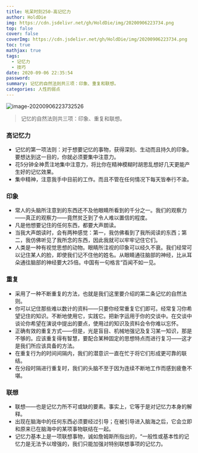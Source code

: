 ```yaml
---
title: 吼呆时刻250-高记忆力
author: HoldDie
img: https://cdn.jsdelivr.net/gh/HoldDie/img/20200906223734.png
top: false
cover: false
coverImg: https://cdn.jsdelivr.net/gh/HoldDie/img/20200906223734.png
toc: true
mathjax: true
tags:
  - 记忆力
  - 技巧
date: 2020-09-06 22:35:54
password:
summary: 记忆的自然法则共三项：印象、重复和联想。
categories: 人性的弱点
---
```


![image-20200906223732526](https://cdn.jsdelivr.net/gh/HoldDie/img/20200906223734.png)

> 记忆的自然法则共三项：印象、重复和联想。

### 高记忆力

- 记忆的第一项法则：对于想要记忆的事物，获得深刻、生动而且持久的印象。要想达到这一目的，你就必须要集中注意力。
- 花5分钟全神贯注地集中注意力，将比你在精神模糊时胡思乱想好几天更能产生好的记忆效果。
- 集中精神，注意我手中目前的工作。而且不管在任何情况下每天皆奉行不渝。

### **印象**

- 常人的头脑所注意到的东西还不及他眼睛所看到的千分之一。我们的观察力——真正的观察力——竟然贫乏到了令人难以置信的程度。
- 凡是他想要记住的任何东西，都要大声朗读。
- 当我大声朗读时，会有两种感觉：第一，我仿佛看到了我所阅读的东西；第二，我仿佛听见了我所念的东西，因此我就可以牢牢记住它们。
- 人类是一种有视觉思想的动物。眼睛所注视的印象可以经久不衰。我们经常可以记住某人的脸，即使我们记不住他的姓名。从眼睛通往脑部的神经，比从耳朵通往脑部的神经要大25倍。中国有一句格言“百闻不如一见。

### **重复**

- 采用了一种不断重复的方法，也就是我们这里要介绍的第二条记忆的自然法则。
- 你可以记住那些难以数计的资料——只要你经常重复它们即可。经常复习你希望记住的知识。不断地使用它，实践它。把新字运用于你的交谈中。在交谈中谈论你希望在演说中提出的要点，使用过的知识及资料会令你难以忘怀。
- 正确有效的重复方式——但是，光是盲目、机械地强记及复习某一知识，那是不够的。应该重复得有智慧，要配合某种固定的思想特点而进行复习——这才是我们所应该具备的方法。
- 在重复行为的时间间隔内，我们的潜意识一直在忙于将它们形成更可靠的联结。
- 在分段时隔进行重复时，我们的头脑不至于因为连续不断地工作而感到疲惫不堪。

### **联想**

- 联想——也是记忆力所不可或缺的要素。事实上，它等于是对记忆力本身的解释。
- 出现在脑海中的任何东西必须要经过引导；在被引导进入脑海之后，它会立即和原来已在脑海中的某项事物联结在一起。
- 记忆力基本上是一项联想事物，诚如詹姆斯所指出的，“一般性或基本性的记忆力是无法予以增强的，我们只能加强对特别联想事项的记忆力。